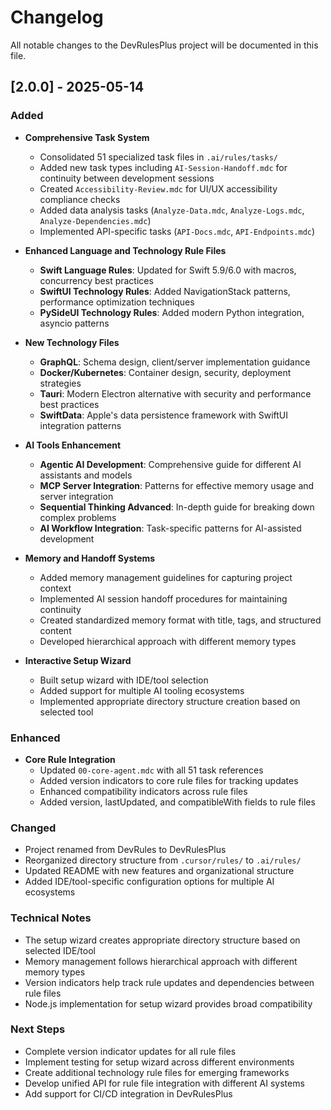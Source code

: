 # Changelog

All notable changes to the DevRulesPlus project will be documented in this file.

## [2.0.0] - 2025-05-14

### Added

- **Comprehensive Task System**
  - Consolidated 51 specialized task files in `.ai/rules/tasks/`
  - Added new task types including `AI-Session-Handoff.mdc` for continuity between development sessions
  - Created `Accessibility-Review.mdc` for UI/UX accessibility compliance checks
  - Added data analysis tasks (`Analyze-Data.mdc`, `Analyze-Logs.mdc`, `Analyze-Dependencies.mdc`)
  - Implemented API-specific tasks (`API-Docs.mdc`, `API-Endpoints.mdc`)

- **Enhanced Language and Technology Rule Files**
  - **Swift Language Rules**: Updated for Swift 5.9/6.0 with macros, concurrency best practices
  - **SwiftUI Technology Rules**: Added NavigationStack patterns, performance optimization techniques
  - **PySideUI Technology Rules**: Added modern Python integration, asyncio patterns
 
- **New Technology Files**
  - **GraphQL**: Schema design, client/server implementation guidance
  - **Docker/Kubernetes**: Container design, security, deployment strategies
  - **Tauri**: Modern Electron alternative with security and performance best practices
  - **SwiftData**: Apple's data persistence framework with SwiftUI integration patterns

- **AI Tools Enhancement**
  - **Agentic AI Development**: Comprehensive guide for different AI assistants and models
  - **MCP Server Integration**: Patterns for effective memory usage and server integration
  - **Sequential Thinking Advanced**: In-depth guide for breaking down complex problems
  - **AI Workflow Integration**: Task-specific patterns for AI-assisted development

- **Memory and Handoff Systems**
  - Added memory management guidelines for capturing project context
  - Implemented AI session handoff procedures for maintaining continuity
  - Created standardized memory format with title, tags, and structured content
  - Developed hierarchical approach with different memory types

- **Interactive Setup Wizard**
  - Built setup wizard with IDE/tool selection
  - Added support for multiple AI tooling ecosystems
  - Implemented appropriate directory structure creation based on selected tool

### Enhanced

- **Core Rule Integration**
  - Updated `00-core-agent.mdc` with all 51 task references
  - Added version indicators to core rule files for tracking updates
  - Enhanced compatibility indicators across rule files
  - Added version, lastUpdated, and compatibleWith fields to rule files

### Changed

- Project renamed from DevRules to DevRulesPlus
- Reorganized directory structure from `.cursor/rules/` to `.ai/rules/`
- Updated README with new features and organizational structure
- Added IDE/tool-specific configuration options for multiple AI ecosystems

### Technical Notes

- The setup wizard creates appropriate directory structure based on selected IDE/tool
- Memory management follows hierarchical approach with different memory types
- Version indicators help track rule updates and dependencies between rule files
- Node.js implementation for setup wizard provides broad compatibility

### Next Steps

- Complete version indicator updates for all rule files
- Implement testing for setup wizard across different environments
- Create additional technology rule files for emerging frameworks
- Develop unified API for rule file integration with different AI systems
- Add support for CI/CD integration in DevRulesPlus

